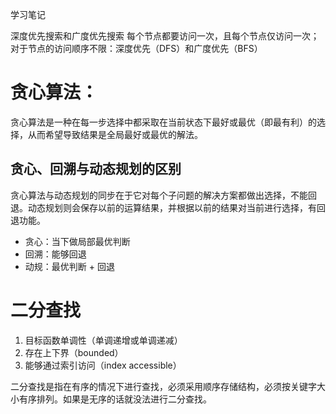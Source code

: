 学习笔记


深度优先搜索和广度优先搜索 每个节点都要访问一次，且每个节点仅访问一次； 对于节点的访问顺序不限：深度优先（DFS）和广度优先（BFS）


# 贪心算法： 
贪心算法是一种在每一步选择中都采取在当前状态下最好或最优（即最有利）的选择，从而希望导致结果是全局最好或最优的解法。
## 贪心、回溯与动态规划的区别
贪心算法与动态规划的同步在于它对每个子问题的解决方案都做出选择，不能回退。动态规划则会保存以前的运算结果，并根据以前的结果对当前进行选择，有回退功能。

* 贪心：当下做局部最优判断
* 回溯：能够回退
* 动规：最优判断 + 回退


# 二分查找
1. 目标函数单调性（单调递增或单调递减）
2. 存在上下界（bounded）
3. 能够通过索引访问（index accessible）

二分查找是指在有序的情况下进行查找，必须采用顺序存储结构，必须按关键字大小有序排列。如果是无序的话就没法进行二分查找。